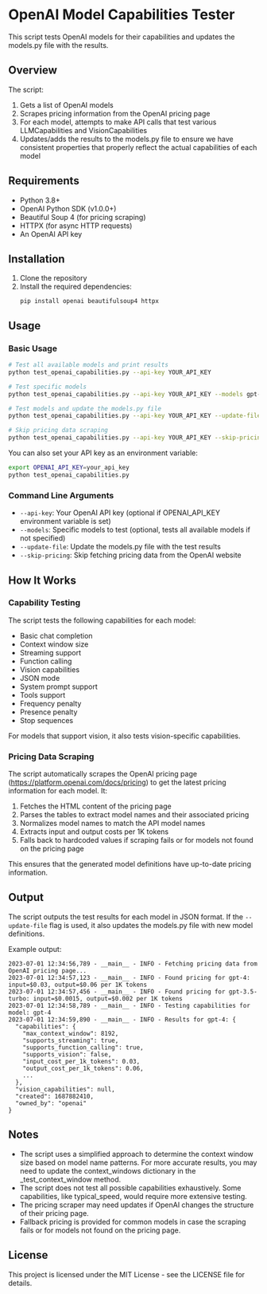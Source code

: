 # OpenAI Model Capabilities Tester

This script tests OpenAI models for their capabilities and updates the models.py file with the results.

## Overview

The script:
1. Gets a list of OpenAI models
2. Scrapes pricing information from the OpenAI pricing page
3. For each model, attempts to make API calls that test various LLMCapabilities and VisionCapabilities
4. Updates/adds the results to the models.py file to ensure we have consistent properties that properly reflect the actual capabilities of each model

## Requirements

- Python 3.8+
- OpenAI Python SDK (v1.0.0+)
- Beautiful Soup 4 (for pricing scraping)
- HTTPX (for async HTTP requests)
- An OpenAI API key

## Installation

1. Clone the repository
2. Install the required dependencies:
   ```
   pip install openai beautifulsoup4 httpx
   ```

## Usage

### Basic Usage

```bash
# Test all available models and print results
python test_openai_capabilities.py --api-key YOUR_API_KEY

# Test specific models
python test_openai_capabilities.py --api-key YOUR_API_KEY --models gpt-4 gpt-3.5-turbo

# Test models and update the models.py file
python test_openai_capabilities.py --api-key YOUR_API_KEY --update-file

# Skip pricing data scraping
python test_openai_capabilities.py --api-key YOUR_API_KEY --skip-pricing
```

You can also set your API key as an environment variable:

```bash
export OPENAI_API_KEY=your_api_key
python test_openai_capabilities.py
```

### Command Line Arguments

- `--api-key`: Your OpenAI API key (optional if OPENAI_API_KEY environment variable is set)
- `--models`: Specific models to test (optional, tests all available models if not specified)
- `--update-file`: Update the models.py file with the test results
- `--skip-pricing`: Skip fetching pricing data from the OpenAI website

## How It Works

### Capability Testing

The script tests the following capabilities for each model:

- Basic chat completion
- Context window size
- Streaming support
- Function calling
- Vision capabilities
- JSON mode
- System prompt support
- Tools support
- Frequency penalty
- Presence penalty
- Stop sequences

For models that support vision, it also tests vision-specific capabilities.

### Pricing Data Scraping

The script automatically scrapes the OpenAI pricing page (https://platform.openai.com/docs/pricing) to get the latest pricing information for each model. It:

1. Fetches the HTML content of the pricing page
2. Parses the tables to extract model names and their associated pricing
3. Normalizes model names to match the API model names
4. Extracts input and output costs per 1K tokens
5. Falls back to hardcoded values if scraping fails or for models not found on the pricing page

This ensures that the generated model definitions have up-to-date pricing information.

## Output

The script outputs the test results for each model in JSON format. If the `--update-file` flag is used, it also updates the models.py file with new model definitions.

Example output:

```
2023-07-01 12:34:56,789 - __main__ - INFO - Fetching pricing data from OpenAI pricing page...
2023-07-01 12:34:57,123 - __main__ - INFO - Found pricing for gpt-4: input=$0.03, output=$0.06 per 1K tokens
2023-07-01 12:34:57,456 - __main__ - INFO - Found pricing for gpt-3.5-turbo: input=$0.0015, output=$0.002 per 1K tokens
2023-07-01 12:34:58,789 - __main__ - INFO - Testing capabilities for model: gpt-4
2023-07-01 12:34:59,890 - __main__ - INFO - Results for gpt-4: {
  "capabilities": {
    "max_context_window": 8192,
    "supports_streaming": true,
    "supports_function_calling": true,
    "supports_vision": false,
    "input_cost_per_1k_tokens": 0.03,
    "output_cost_per_1k_tokens": 0.06,
    ...
  },
  "vision_capabilities": null,
  "created": 1687882410,
  "owned_by": "openai"
}
```

## Notes

- The script uses a simplified approach to determine the context window size based on model name patterns. For more accurate results, you may need to update the context_windows dictionary in the _test_context_window method.
- The script does not test all possible capabilities exhaustively. Some capabilities, like typical_speed, would require more extensive testing.
- The pricing scraper may need updates if OpenAI changes the structure of their pricing page.
- Fallback pricing is provided for common models in case the scraping fails or for models not found on the pricing page.

## License

This project is licensed under the MIT License - see the LICENSE file for details.
